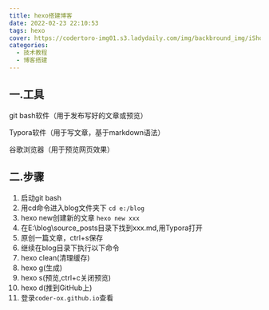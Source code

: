 ```yaml
---
title: hexo搭建博客
date: 2022-02-23 22:10:53
tags: hexo
cover: https://codertoro-img01.s3.ladydaily.com/img/backbround_img/iShot_2023-01-28_16.32.41.png
categories: 
  - 技术教程
  - 博客搭建
---
```




## 一.工具

git bash软件（用于发布写好的文章或预览）

Typora软件（用于写文章，基于markdown语法）

谷歌浏览器（用于预览网页效果）

<!--more-->

## 二.步骤

1. 启动git bash
2. 用cd命令进入blog文件夹下   `cd e:/blog`
3. hexo new创建新的文章  `hexo new xxx`
4. 在E:\blog\source\_posts目录下找到xxx.md,用Typora打开
5. 原创一篇文章，ctrl+s保存
6. 继续在blog目录下执行以下命令
7. hexo clean(清理缓存)
8. hexo g(生成)
9. hexo s(预览,ctrl+c关闭预览)
10. hexo d(推到GitHub上)
11. 登录`coder-ox.github.io`查看  
